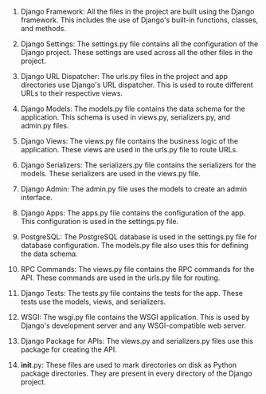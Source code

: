 1. Django Framework: All the files in the project are built using the Django framework. This includes the use of Django's built-in functions, classes, and methods.

2. Django Settings: The settings.py file contains all the configuration of the Django project. These settings are used across all the other files in the project.

3. Django URL Dispatcher: The urls.py files in the project and app directories use Django's URL dispatcher. This is used to route different URLs to their respective views.

4. Django Models: The models.py file contains the data schema for the application. This schema is used in views.py, serializers.py, and admin.py files.

5. Django Views: The views.py file contains the business logic of the application. These views are used in the urls.py file to route URLs.

6. Django Serializers: The serializers.py file contains the serializers for the models. These serializers are used in the views.py file.

7. Django Admin: The admin.py file uses the models to create an admin interface.

8. Django Apps: The apps.py file contains the configuration of the app. This configuration is used in the settings.py file.

9. PostgreSQL: The PostgreSQL database is used in the settings.py file for database configuration. The models.py file also uses this for defining the data schema.

10. RPC Commands: The views.py file contains the RPC commands for the API. These commands are used in the urls.py file for routing.

11. Django Tests: The tests.py file contains the tests for the app. These tests use the models, views, and serializers.

12. WSGI: The wsgi.py file contains the WSGI application. This is used by Django's development server and any WSGI-compatible web server.

13. Django Package for APIs: The views.py and serializers.py files use this package for creating the API.

14. __init__.py: These files are used to mark directories on disk as Python package directories. They are present in every directory of the Django project.